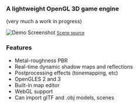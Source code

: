 ### A lightweight OpenGL 3D game engine
(very much a work in progress)

![Demo Screenshot](http://lisp.us.to/data/editor-9-01.png)
<small>[Scene source](https://sketchfab.com/3d-models/stylized-ce8943eeefde4524a5828839733a2776)</small>

### Features
- Metal-roughness PBR
- Real-time dynamic shadow maps and reflections
- Postprocessing effects (tonemapping, etc)
- OpenGLES 2 and 3
- Built-in map editor
- WebGL support
- Can import glTF and .obj models, scenes
